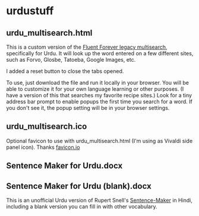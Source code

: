 # urdustuff

## urdu_multisearch.html

This is a custom version of the [Fluent Forever legacy multisearch](https://blog.fluent-forever.com/multi-search/), specifically for Urdu. It will look up the word entered on a few different sites, such as Forvo, Glosbe, Tatoeba, Google Images, etc.

I added a reset button to close the tabs opened.

To use, just download the file and run it locally in your browser. You will be able to customize it for your own language learning or other purposes. (I have a version of this that searches my favorite recipe sites.) Look for a tiny address bar prompt to enable popups the first time you search for a word. If you don't see it, the popup setting will be in your browser settings.

## urdu_multisearch.ico

Optional favicon to use with urdu_multisearch.html (I'm using as Vivaldi side panel icon). Thanks [favicon.io](https://favicon.io)

## Sentence Maker for Urdu.docx
## Sentence Maker for Urdu (blank).docx

This is an unofficial Urdu version of Rupert Snell's [Sentence-Maker](https://repositories.lib.utexas.edu/handle/2152/41435) in Hindi, including a blank version you can fill in with other vocabulary.